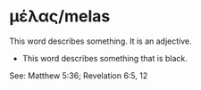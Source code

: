 # μέλας/melas
This word describes something. It is an adjective.

* This word describes something that is black.

See: Matthew 5:36; Revelation 6:5, 12
